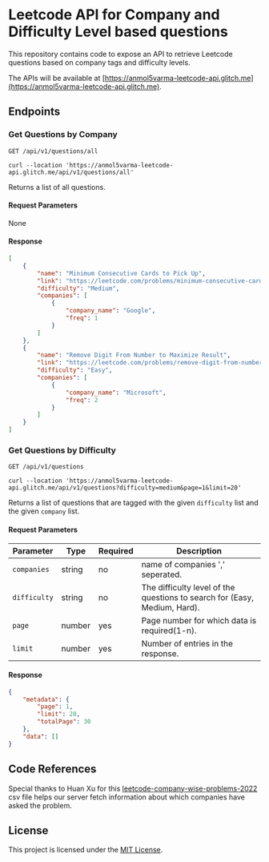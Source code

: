 # Leetcode API for Company and Difficulty Level based questions

This repository contains code to expose an API to retrieve Leetcode questions based on company tags and difficulty levels.

The APIs will be available at [https://anmol5varma-leetcode-api.glitch.me](https://anmol5varma-leetcode-api.glitch.me).

## Endpoints

### Get Questions by Company

```
GET /api/v1/questions/all
```
`curl --location 'https://anmol5varma-leetcode-api.glitch.me/api/v1/questions/all'`

Returns a list of all questions.

#### Request Parameters

None

#### Response

```json
[
    {
        "name": "Minimum Consecutive Cards to Pick Up",
        "link": "https://leetcode.com/problems/minimum-consecutive-cards-to-pick-up/",
        "difficulty": "Medium",
        "companies": [
            {
                "company_name": "Google",
                "freq": 1
            }
        ]
    },
    {
        "name": "Remove Digit From Number to Maximize Result",
        "link": "https://leetcode.com/problems/remove-digit-from-number-to-maximize-result/",
        "difficulty": "Easy",
        "companies": [
            {
                "company_name": "Microsoft",
                "freq": 2
            }
        ]
    }
]
```

### Get Questions by Difficulty

```
GET /api/v1/questions
```
`curl --location 'https://anmol5varma-leetcode-api.glitch.me/api/v1/questions?difficulty=medium&page=1&limit=20'`

Returns a list of questions that are tagged with the given `difficulty` list and the given `company` list.

#### Request Parameters

| Parameter | Type   | Required | Description                                   |
| --------- | ------ | -------- | --------------------------------------------- |
| `companies` | string | no | name of companies ',' seperated. |
| `difficulty` | string | no | The difficulty level of the questions to search for (Easy, Medium, Hard). |
| `page` | number | yes | Page number for which data is required(1-n). |
| `limit` | number | yes | Number of entries in the response. |

#### Response

```json
{
    "metadata": {
        "page": 1,
        "limit": 20,
        "totalPage": 30
    },
    "data": []
}
```
## Code References
Special thanks to Huan Xu for this [leetcode-company-wise-problems-2022](https://github.com/hxu296/leetcode-company-wise-problems-2022/blob/main/data/leetcode_problems_and_companies.csv) csv file helps our server fetch information about which companies have asked the problem.

## License

This project is licensed under the [MIT License](LICENSE).